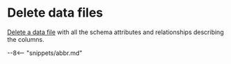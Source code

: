 <!-- SPDX-License-Identifier: CC-BY-4.0 -->
<!-- Copyright Contributors to the ODPi Egeria project. -->

# Delete data files

[Delete a data file](../../data-engine-server/docs/scenarios/delete-data-file.md) 
with all the schema attributes and relationships describing the columns.

--8<-- "snippets/abbr.md"
